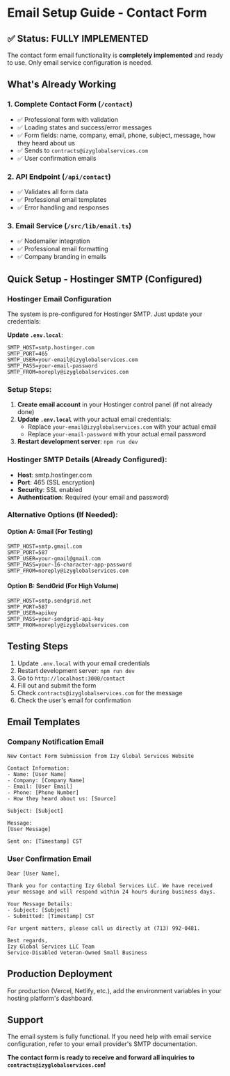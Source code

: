 # Email Setup Guide - Contact Form

## ✅ Status: FULLY IMPLEMENTED

The contact form email functionality is **completely implemented** and ready to use. Only email service configuration is needed.

## What's Already Working

### 1. **Complete Contact Form** (`/contact`)
- ✅ Professional form with validation
- ✅ Loading states and success/error messages
- ✅ Form fields: name, company, email, phone, subject, message, how they heard about us
- ✅ Sends to `contracts@izyglobalservices.com`
- ✅ User confirmation emails

### 2. **API Endpoint** (`/api/contact`)
- ✅ Validates all form data
- ✅ Professional email templates
- ✅ Error handling and responses

### 3. **Email Service** (`/src/lib/email.ts`)
- ✅ Nodemailer integration
- ✅ Professional email formatting
- ✅ Company branding in emails

## Quick Setup - Hostinger SMTP (Configured)

### Hostinger Email Configuration
The system is pre-configured for Hostinger SMTP. Just update your credentials:

**Update `.env.local`**:
```env
SMTP_HOST=smtp.hostinger.com
SMTP_PORT=465
SMTP_USER=your-email@izyglobalservices.com
SMTP_PASS=your-email-password
SMTP_FROM=noreply@izyglobalservices.com
```

### Setup Steps:
1. **Create email account** in your Hostinger control panel (if not already done)
2. **Update `.env.local`** with your actual email credentials:
   - Replace `your-email@izyglobalservices.com` with your actual email
   - Replace `your-email-password` with your actual email password
3. **Restart development server**: `npm run dev`

### Hostinger SMTP Details (Already Configured):
- **Host**: smtp.hostinger.com
- **Port**: 465 (SSL encryption)
- **Security**: SSL enabled
- **Authentication**: Required (your email and password)

### Alternative Options (If Needed):

#### Option A: Gmail (For Testing)
```env
SMTP_HOST=smtp.gmail.com
SMTP_PORT=587
SMTP_USER=your-gmail@gmail.com
SMTP_PASS=your-16-character-app-password
SMTP_FROM=noreply@izyglobalservices.com
```

#### Option B: SendGrid (For High Volume)
```env
SMTP_HOST=smtp.sendgrid.net
SMTP_PORT=587
SMTP_USER=apikey
SMTP_PASS=your-sendgrid-api-key
SMTP_FROM=noreply@izyglobalservices.com
```

## Testing Steps
1. Update `.env.local` with your email credentials
2. Restart development server: `npm run dev`
3. Go to `http://localhost:3000/contact`
4. Fill out and submit the form
5. Check `contracts@izyglobalservices.com` for the message
6. Check the user's email for confirmation

## Email Templates

### Company Notification Email
```
New Contact Form Submission from Izy Global Services Website

Contact Information:
- Name: [User Name]
- Company: [Company Name]
- Email: [User Email]
- Phone: [Phone Number]
- How they heard about us: [Source]

Subject: [Subject]

Message:
[User Message]

Sent on: [Timestamp] CST
```

### User Confirmation Email
```
Dear [User Name],

Thank you for contacting Izy Global Services LLC. We have received your message and will respond within 24 hours during business days.

Your Message Details:
- Subject: [Subject]
- Submitted: [Timestamp] CST

For urgent matters, please call us directly at (713) 992-0481.

Best regards,
Izy Global Services LLC Team
Service-Disabled Veteran-Owned Small Business
```

## Production Deployment
For production (Vercel, Netlify, etc.), add the environment variables in your hosting platform's dashboard.

## Support
The email system is fully functional. If you need help with email service configuration, refer to your email provider's SMTP documentation.

**The contact form is ready to receive and forward all inquiries to `contracts@izyglobalservices.com`!**
